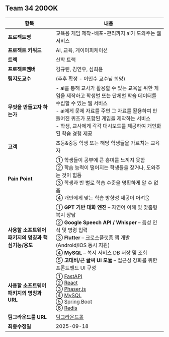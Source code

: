 ## Team 34 200OK

| 항목 | 내용 |
| --- | --- |
| **프로젝트명** | 교육용 게임 제작-배포-관리까지 ai가 도와주는 웹 서비스 |
| **프로젝트 키워드** | AI, 교육, 게이미피케이션 |
| **트랙** | 산학 트랙 |
| **프로젝트멤버** | 김규린, 김연우, 심희윤 |
| **팀지도교수** | (추후 확정 - 이민수 교수님 희망) |
| **무엇을 만들고자 하는가** | - ai를 통해 교사가 활용할 수 있는 교육을 위한 게임을 제작하고 학생별 또는 단체별 학습 데이터를 수집할 수 있는 웹 서비스 </br>- ai에게 문제 자료를 주면 그 자료를 활용하여 만들어진 퀴즈가 포함된 게임을 제작하는 서비스 </br> - 학생, 교사에게 각각 대시보드를 제공하여 개인화된 학습 경험 제공|
| **고객** | 초등&중등 학생 또는 해당 학생들을 가르치는 교육자 |
| **Pain Point** | ① 학생들이 공부에 큰 흥미를 느끼지 못함 <br> ② 학습 능력이 떨어지는 학생들을 찾거나, 도와주는 것이 힘듬 <br> ③ 학생과 반 별로 학습 수준을 명확하게 알 수 없음 <br> ④ 개인에게 맞는 학습 방향성 제공이 어려움 |
| **사용할 소프트웨어 패키지의 명칭과 핵심기능/용도** | ① **GPT 기반 대화 엔진** – 자연어 이해 및 맞춤형 복지 상담 <br> ② **Google Speech API / Whisper** – 음성 인식 및 명령 입력 <br> ③ **Flutter** – 크로스플랫폼 앱 개발 (Android/iOS 동시 지원) <br> ④ **MySQL** – 복지 서비스 DB 저장 및 조회 <br> ⑤ **고대비/큰 글씨 UI 모듈** – 접근성 강화를 위한 프론트엔드 UI 구성 |
| **사용할 소프트웨어 패키지의 명칭과 URL** | ① [FastAPI](https://fastapi.tiangolo.com/ko/) <br> ② [React](https://ko.react.dev/) <br> ③ [Phaser.js](https://phaser.io/) <br> ④ [MySQL](https://www.mysql.com) <br> ⑤ [Spring Boot](https://spring.io/projects/spring-boot) <br> ⑥ [Redis](https://redis.io/) |
| **팀그라운드룰 URL** |[팀그라운드롤](https://github.com/capston-organization/2025-start-200OK/blob/main/GroundRule.MD)|
| **최종수정일** | 2025-09-18 |
